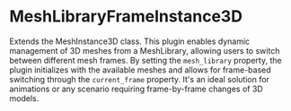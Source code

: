 # MeshLibraryFrameInstance3D

Extends the MeshInstance3D class. This plugin enables dynamic management of 3D meshes from a MeshLibrary, allowing users to switch between different mesh frames. By setting the `mesh_library` property, the plugin initializes with the available meshes and allows for frame-based switching through the `current_frame` property. It's an ideal solution for animations or any scenario requiring frame-by-frame changes of 3D models.
